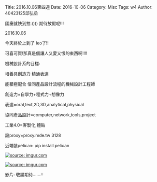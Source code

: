 Title: 2016.10.06第四週
Date: 2016-10-06
Category: Misc
Tags: w4
Author: 40423125邱弘丞

國慶就快到拉:))))
期待放假呢!!!

<!-- PELICAN_END_SUMMARY -->
2016.10.06

今天終於上到了 leo了!!

可喜可賀!那真是個讓人又愛又恨的東西啊!!!!

機械設計系的目標:

培養具創造力 精通表達

能積極配合 偕同產品設計流程的機械設計工程師

創造力=自學力+程式力+想像力

表達=oral,text,2D,3D,analytical,physical

協同產品設計=computer,network,tools,project

工業4.0=客製化,體貼

設proxy=proxy.mde.tw 3128

近端裝pelican: pip install pelican

<a href="http://imgur.com/sRuXkDr"><img src="http://i.imgur.com/sRuXkDr.png" title="source: imgur.com" /></a>

<a href="http://imgur.com/hMxbUJz"><img src="http://i.imgur.com/hMxbUJz.jpg" title="source: imgur.com" /></a>

影片:
敬請期待.......!




